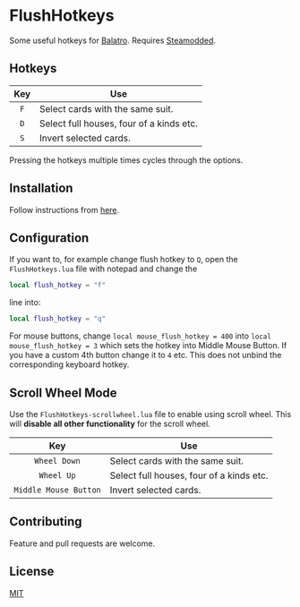# FlushHotkeys
Some useful hotkeys for [Balatro](https://store.steampowered.com/app/2379780/Balatro). Requires [Steamodded](https://github.com/Steamopollys/Steamodded).

## Hotkeys
| Key | Use                              |
| :-: | -------------------------------- |
| `F` | Select cards with the same suit. |
| `D` | Select full houses, four of a kinds etc. |
| `S` | Invert selected cards.           |

Pressing the hotkeys multiple times cycles through the options.
## Installation
Follow instructions from [here](https://github.com/Steamopollys/Steamodded?tab=readme-ov-file#how-to-install-a-mod).

## Configuration
If you want to, for example change flush hotkey to `Q`, open the `FlushHotkeys.lua` file with notepad and change the
```lua
local flush_hotkey = "f"
```
line into:
```lua
local flush_hotkey = "q"
```

For mouse buttons, change `local mouse_flush_hotkey = 400` into `local mouse_flush_hotkey = 3` which sets the hotkey into Middle Mouse Button. If you have a custom 4th button change it to `4` etc. This does not unbind the corresponding keyboard hotkey.

## Scroll Wheel Mode
Use the `FlushHotkeys-scrollwheel.lua` file to enable using scroll wheel. This will **disable all other functionality** for the scroll wheel.

| Key | Use                              |
| :-: | -------------------------------- |
| `Wheel Down` | Select cards with the same suit. |
| `Wheel Up` | Select full houses, four of a kinds etc. |
| `Middle Mouse Button` | Invert selected cards.           |

## Contributing
Feature and pull requests are welcome.

## License

[MIT](https://choosealicense.com/licenses/mit/)